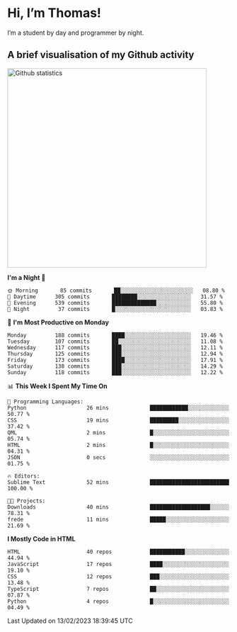 # Hi, I’m Thomas!
I’m a student by day and programmer by night.

## A brief visualisation of my Github activity

<img title="My Github statistics" alt="Github statistics" width="450px" src="https://github-readme-stats.vercel.app/api?username=thomasrettig&show_icons=true&include_all_commits=true&count_private=true&&hide=issues&theme=tokyonight&border_radius=6px"/>

<!--START_SECTION:waka-->
**I'm a Night 🦉** 

```text
🌞 Morning       85 commits       ██░░░░░░░░░░░░░░░░░░░░░░░   08.80 % 
🌆 Daytime      305 commits       ████████░░░░░░░░░░░░░░░░░   31.57 % 
🌃 Evening      539 commits       ██████████████░░░░░░░░░░░   55.80 % 
🌙 Night         37 commits       █░░░░░░░░░░░░░░░░░░░░░░░░   03.83 % 

```
📅 **I'm Most Productive on Monday** 

```text
Monday         188 commits       ████░░░░░░░░░░░░░░░░░░░░░   19.46 % 
Tuesday        107 commits       ██░░░░░░░░░░░░░░░░░░░░░░░   11.08 % 
Wednesday      117 commits       ███░░░░░░░░░░░░░░░░░░░░░░   12.11 % 
Thursday       125 commits       ███░░░░░░░░░░░░░░░░░░░░░░   12.94 % 
Friday         173 commits       ████░░░░░░░░░░░░░░░░░░░░░   17.91 % 
Saturday       138 commits       ███░░░░░░░░░░░░░░░░░░░░░░   14.29 % 
Sunday         118 commits       ███░░░░░░░░░░░░░░░░░░░░░░   12.22 % 

```


📊 **This Week I Spent My Time On** 

```text
💬 Programming Languages: 
Python                   26 mins             ████████████░░░░░░░░░░░░░   50.77 % 
CSS                      19 mins             █████████░░░░░░░░░░░░░░░░   37.42 % 
QML                      2 mins              █░░░░░░░░░░░░░░░░░░░░░░░░   05.74 % 
HTML                     2 mins              █░░░░░░░░░░░░░░░░░░░░░░░░   04.31 % 
JSON                     0 secs              ░░░░░░░░░░░░░░░░░░░░░░░░░   01.75 % 

🔥 Editors: 
Sublime Text             52 mins             █████████████████████████   100.00 % 

🐱‍💻 Projects: 
Downloads                40 mins             ███████████████████░░░░░░   78.31 % 
frede                    11 mins             █████░░░░░░░░░░░░░░░░░░░░   21.69 % 

```

**I Mostly Code in HTML** 

```text
HTML                     40 repos            ███████████░░░░░░░░░░░░░░   44.94 % 
JavaScript               17 repos            ████░░░░░░░░░░░░░░░░░░░░░   19.10 % 
CSS                      12 repos            ███░░░░░░░░░░░░░░░░░░░░░░   13.48 % 
TypeScript               7 repos             ██░░░░░░░░░░░░░░░░░░░░░░░   07.87 % 
Python                   4 repos             █░░░░░░░░░░░░░░░░░░░░░░░░   04.49 % 

```



 Last Updated on 13/02/2023 18:39:45 UTC
<!--END_SECTION:waka-->
